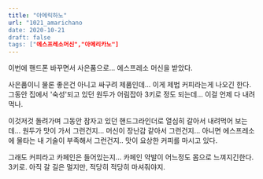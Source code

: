 ```yaml
---
title: "아메릭하노"
url: "1021_amarichano
date: 2020-10-21
draft: false
tags: ["에스프레소머신","아메리카노"]
---
```

이번에 핸드폰 바꾸면서 사은품으로... 에스프레소 머신을 받았다.

사은품이니 물론 좋은건 아니고 싸구려 제품인데... 이게 제법 커피라는게 나오긴 한다.
그동안 집에서 '숙성'되고 있던 원두가 어림잡아 3키로 정도 되는데... 이걸 언제 다 내려먹나.

이것저것 돌려가며 그동안 잠자고 있던 핸드그라인더로 열심히 갈아서 내려먹어 보는데...
원두가 맛이 가서 그런건지... 머신이 장난감 같아서 그런건지... 아니면 
에스프레소에 물타는 내 기술이 부족해서 그런건지.. 맛이 요상한 커피를 마시고 있다.

그래도 커피라고 카페인은 들어있는지... 카페인 약발이 어느정도 몸으로 느껴지긴한다.
3키로. 아직 갈 길은 멀지만, 적당히 적당히 마셔줘야지.
